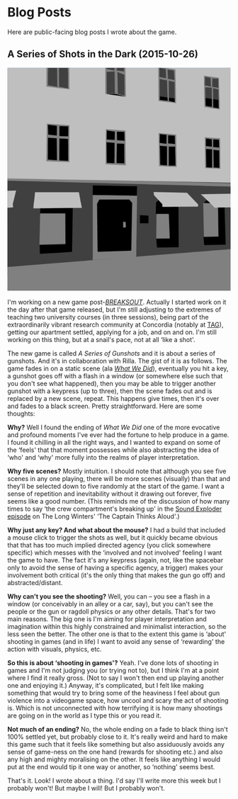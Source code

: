 # Blog Posts

Here are public-facing blog posts I wrote about the game.

## A Series of Shots in the Dark (2015-10-26)

![](images/shots-in-the-dark.png)

I'm working on a new game post-_[BREAKSOUT](http://www.pippinbarr.com/games/breaksout)_. Actually I started work on it the day after that game released, but I'm still adjusting to the extremes of teaching two university courses (in three sessions), being part of the extraordinarily vibrant research community at Concordia (notably at [TAG](http://tag.hexagram.ca/)), getting our apartment settled, applying for a job, and on and on. I'm still working on this thing, but at a snail's pace, not at all &#8216;like a shot'.

The new game is called _A Series of Gunshots_ and it is about a series of gunshots. And it's in collaboration with Rilla. The gist of it is as follows. The game fades in on a static scene (ala _[What We Did](http://www.pippinbarr.com/games/whatwedid/)_), eventually you hit a key, a gunshot goes off with a flash in a window (or somewhere else such that you don't see what happened), then you may be able to trigger another gunshot with a keypress (up to three), then the scene fades out and is replaced by a new scene, repeat. This happens give times, then it's over and fades to a black screen. Pretty straightforward. Here are some thoughts:

**Why?** Well I found the ending of _What We Did_ one of the more evocative and profound moments I've ever had the fortune to help produce in a game. I found it chilling in all the right ways, and I wanted to expand on some of the &#8216;feels' that that moment possesses while also abstracting the idea of &#8216;who' and &#8216;why' more fully into the realms of player interpretation.

**Why five scenes?** Mostly intuition. I should note that although you see five scenes in any one playing, there will be more scenes (visually) than that and they'll be selected down to five randomly at the start of the game. I want a sense of repetition and inevitability without it drawing out forever, five seems like a good number. (This reminds me of the discussion of how many times to say &#8216;the crew compartment's breaking up' in the [Sound Exploder episode](http://songexploder.net/the-long-winters) on The Long Winters' &#8216;The Captain Thinks Aloud'.)

**Why just any key? And what about the mouse?** I had a build that included a mouse click to trigger the shots as well, but it quickly became obvious that that has too much implied directed agency (you click somewhere specific) which messes with the &#8216;involved and not involved' feeling I want the game to have. The fact it's any keypress (again, not, like the spacebar only to avoid the sense of having a specific agency, a trigger) makes your involvement both critical (it's the only thing that makes the gun go off) and abstracted/distant.

**Why can't you see the shooting?** Well, you can &#8211; you see a flash in a window (or conceivably in an alley or a car, say), but you can't see the people or the gun or ragdoll physics or any other details. That's for two main reasons. The big one is I'm aiming for player interpretation and imagination within this highly constrained and minimalist interaction, so the less seen the better. The other one is that to the extent this game is &#8216;about' shooting in games (and in life) I want to avoid any sense of &#8216;rewarding' the action with visuals, physics, etc.

**So this is about &#8216;shooting in games'?** Yeah. I've done lots of shooting in games and I'm not judging you (or trying not to), but I think I'm at a point where I find it really gross. (Not to say I won't then end up playing another one and enjoying it.) Anyway, it's complicated, but I felt like making something that would try to bring some of the heaviness I feel about gun violence into a videogame space, how uncool and scary the act of shooting is. Which is not unconnected with how terrifying it is how many shootings are going on in the world as I type this or you read it.

**Not much of an ending?** No, the whole ending on a fade to black thing isn't 100% settled yet, but probably close to it. It's really weird and hard to make this game such that it feels like something but also assiduously avoids any sense of game-ness on the one hand (rewards for shooting etc.) and also any high and mighty moralising on the other. It feels like anything I would put at the end would tip it one way or another, so &#8216;nothing' seems best.

That's it. Look! I wrote about a thing. I'd say I'll write more this week but I probably won't! But maybe I will! But I probably won't.
